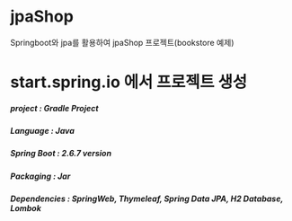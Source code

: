 # jpaShop
Springboot와 jpa를 활용하여 jpaShop 프로젝트(bookstore 예제)  


# start.spring.io 에서 프로젝트 생성
##### project : Gradle Project  
##### Language : Java  
##### Spring Boot : 2.6.7 version  
##### Packaging : Jar  
##### Dependencies : SpringWeb, Thymeleaf, Spring Data JPA, H2 Database, Lombok  
